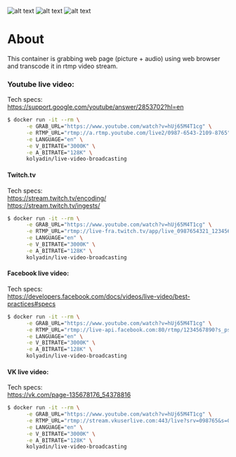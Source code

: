 ![alt text](https://img.shields.io/docker/automated/kolyadin/live-video-broadcasting.svg)
![alt text](https://img.shields.io/docker/build/kolyadin/live-video-broadcasting.svg)
![alt text](https://img.shields.io/docker/pulls/kolyadin/live-video-broadcasting.svg)

# About

This container is grabbing web page (picture + audio) using web browser and transcode it in rtmp video stream. 

### Youtube live video:

Tech specs:  
https://support.google.com/youtube/answer/2853702?hl=en
```bash
$ docker run -it --rm \
      -e GRAB_URL="https://www.youtube.com/watch?v=hUj65M4T1cg" \
      -e RTMP_URL="rtmp://a.rtmp.youtube.com/live2/0987-6543-2109-8765" \
      -e LANGUAGE="en" \
      -e V_BITRATE="3000K" \
      -e A_BITRATE="128K" \
      kolyadin/live-video-broadcasting
```

#### Twitch.tv

Tech specs:  
https://stream.twitch.tv/encoding/  
https://stream.twitch.tv/ingests/

```bash
$ docker run -it --rm \
      -e GRAB_URL="https://www.youtube.com/watch?v=hUj65M4T1cg" \
      -e RTMP_URL="rtmp://live-fra.twitch.tv/app/live_0987654321_12345678900987654321" \
      -e LANGUAGE="en" \
      -e V_BITRATE="3000K" \
      -e A_BITRATE="128K" \
      kolyadin/live-video-broadcasting
```

#### Facebook live video:

Tech specs:  
https://developers.facebook.com/docs/videos/live-video/best-practices#specs

```bash
$ docker run -it --rm \
      -e GRAB_URL="https://www.youtube.com/watch?v=hUj65M4T1cg" \
      -e RTMP_URL="rtmp://live-api.facebook.com:80/rtmp/1234567890?s_ps=1&a=0987654321" \
      -e LANGUAGE="en" \
      -e V_BITRATE="3000K" \
      -e A_BITRATE="128K" \
      kolyadin/live-video-broadcasting
```

#### VK live video:

Tech specs:  
https://vk.com/page-135678176_54378816

```bash
$ docker run -it --rm \
      -e GRAB_URL="https://www.youtube.com/watch?v=hUj65M4T1cg" \
      -e RTMP_URL="rtmp://stream.vkuserlive.com:443/live?srv=098765&s=098765432112345678900987654321=123456789" \
      -e LANGUAGE="en" \
      -e V_BITRATE="3000K" \
      -e A_BITRATE="128K" \
      kolyadin/live-video-broadcasting
```